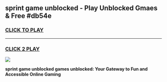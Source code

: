 
## sprint game unblocked - Play Unblocked Gmaes & Free #db54e
<h3>
<a href="https://premium.freeplayer.one?title=sprint_game_unblocked&ref=01M">CLICK TO PLAY</a></h3>
<hr>

<h3>
<a href="https://premium.freeplayer.one?title=sprint_game_unblocked&ref=01M">CLICK 2 PLAY</a>
  
</h3>

<a href="https://premium.freeplayer.one?title=sprint_game_unblocked&ref=01M"><img src="https://clearcache.store/games.png"></a>


**sprint game unblocked games unblocked: Your Gateway to Fun and Accessible Online Gaming**
